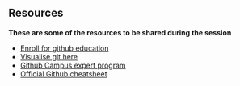 ## Resources
**These are some of the resources to be shared during the session**
- [Enroll for github education](https://education.github.com)
- [Visualise git here](http://git-school.github.io/visualizing-git/)
- [Github Campus expert program](https://docs.github.com/en/education/explore-the-benefits-of-teaching-and-learning-with-github-education/use-github-at-your-educational-institution/applying-to-be-a-github-campus-expert)
- [Official Github cheatsheet](https://education.github.com/git-cheat-sheet-education.pdf)
